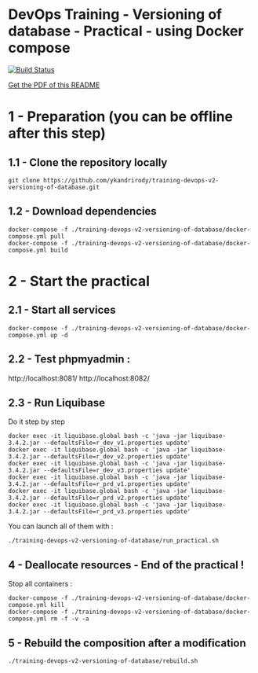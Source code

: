 # DevOps Training - Versioning of database - Practical - using Docker compose

[![Build Status](https://travis-ci.org/ykandrirody/training-devops-v2-versioning-of-database.svg?branch=master)](https://travis-ci.org/ykandrirody/training-devops-v2-versioning-of-database)

[Get the PDF of this README](https://gitprint.com/ykandrirody/training-devops-v2-versioning-of-database/blob/master/README.md)

# 1 - Preparation (you can be offline after this step)

## 1.1 - Clone the repository locally
```
git clone https://github.com/ykandrirody/training-devops-v2-versioning-of-database.git
```

## 1.2 - Download dependencies
```
docker-compose -f ./training-devops-v2-versioning-of-database/docker-compose.yml pull
docker-compose -f ./training-devops-v2-versioning-of-database/docker-compose.yml build
```

# 2 - Start the practical

##  2.1 - Start all services

```
docker-compose -f ./training-devops-v2-versioning-of-database/docker-compose.yml up -d
```

##  2.2 - Test phpmyadmin :
http://localhost:8081/
http://localhost:8082/

## 2.3 - Run Liquibase

Do it step by step

```
docker exec -it liquibase.global bash -c 'java -jar liquibase-3.4.2.jar --defaultsFile=r_dev_v1.properties update'
docker exec -it liquibase.global bash -c 'java -jar liquibase-3.4.2.jar --defaultsFile=r_dev_v2.properties update'
docker exec -it liquibase.global bash -c 'java -jar liquibase-3.4.2.jar --defaultsFile=r_dev_v3.properties update'
docker exec -it liquibase.global bash -c 'java -jar liquibase-3.4.2.jar --defaultsFile=r_prd_v1.properties update'
docker exec -it liquibase.global bash -c 'java -jar liquibase-3.4.2.jar --defaultsFile=r_prd_v2.properties update'
docker exec -it liquibase.global bash -c 'java -jar liquibase-3.4.2.jar --defaultsFile=r_prd_v3.properties update'
```

You can launch all of them with :
```
./training-devops-v2-versioning-of-database/run_practical.sh
```

## 4 - Deallocate resources - End of the practical !

Stop all containers :
```
docker-compose -f ./training-devops-v2-versioning-of-database/docker-compose.yml kill
docker-compose -f ./training-devops-v2-versioning-of-database/docker-compose.yml rm -f -v -a
```

## 5 - Rebuild the composition after a modification

```
./training-devops-v2-versioning-of-database/rebuild.sh
```
